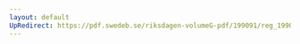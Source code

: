 ```yaml
---
layout: default
UpRedirect: https://pdf.swedeb.se/riksdagen-volumeG-pdf/199091/reg_199091/reg_199091_0633.pdf
---
```

